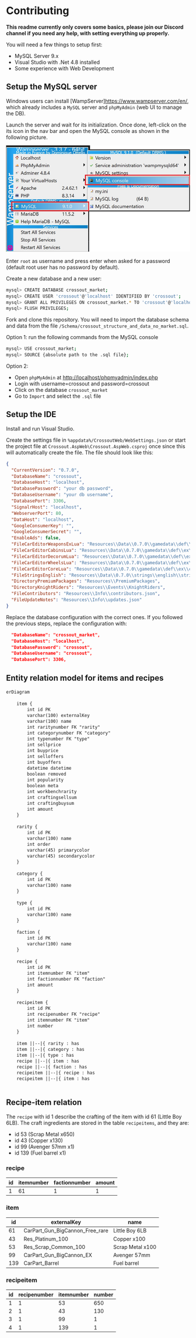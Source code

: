 Contributing
===

**This readme currently only covers some basics, please join our Discord channel if you need any help, with setting everything up properly.**

You will need a few things to setup first:

* MySQL Server 9.x
* Visual Studio with .Net 4.8 installed
* Some experience with Web Development

## Setup the MySQL server

Windows users can install [WampServer]<https://www.wampserver.com/en/>, which already includes a `MySQL` server and `phpMyAdmin` (web UI to manage the DB).

Launch the server and wait for its initialization. Once done, left-click on the its icon in the nav bar and open the MySQL console as shown in the following picture.

![MySQL Console](images/wamp-mysql-console.jpg)

Enter `root` as username and press enter when asked for a password (default root user has no password by default).

Create a new database and a new user:

```bash
mysql> CREATE DATABASE crossout_market;
mysql> CREATE USER 'crossout'@'localhost' IDENTIFIED BY 'crossout';
mysql> GRANT ALL PRIVILEGES ON crossout_market.* TO 'crossout'@'localhost';
mysql> FLUSH PRIVILEGES;
```

Fork and clone this repository. You will need to import the database schema and data from the file `/Schema/crossout_structure_and_data_no_market.sql`.

Option 1: run the following commands from the MySQL console

```bash
mysql> USE crossout_market;
mysql> SOURCE {absolute path to the .sql file};
```

Option 2:

* Open `phpMyAdmin` at <http://localhost/phpmyadmin/index.php>
* Login with username=crossout and password=crossout
* Click on the database `crossout_market`
* Go to `Import` and select the `.sql` file

## Setup the IDE

Install and run Visual Studio.

Create the settings file in `%appdata%/CrossoutWeb/WebSettings.json` or start the project file at `Crossout.AspWeb\Crossout.AspWeb.csproj` once since this will automatically create the file. The file should look like this:

```json
{
  "CurrentVersion": "0.7.0",
  "DatabaseName": "crossout",
  "DatabaseHost": "localhost",
  "DatabasePassword": "your db password",
  "DatabaseUsername": "your db username",
  "DatabasePort": 3306,
  "SignalrHost": "localhost",
  "WebserverPort": 80,
  "DataHost": "localhost",
  "GoogleConsumerKey": "",
  "GoogleConsumerSecret": "",
  "EnableAds": false,
  "FileCarEditorWeaponsExLua": "Resources\\Data\\0.7.0\\gamedata\\def\\ex\\car_editor_weapons_ex.lua",
  "FileCarEditorCabinsLua": "Resources\\Data\\0.7.0\\gamedata\\def\\ex\\car_editor_cabins.lua",
  "FileCarEditorDecorumLua": "Resources\\Data\\0.7.0\\gamedata\\def\\ex\\car_editor_decorum.lua",
  "FileCarEditorWheelsLua": "Resources\\Data\\0.7.0\\gamedata\\def\\ex\\car_editor_wheels.lua",
  "FileCarEditorCoreLua": "Resources\\Data\\0.7.0\\gamedata\\def\\ex\\car_editor_core.lua",
  "FileStringsEnglish": "Resources\\Data\\0.7.0\\strings\\english\\string.txt",
  "DirectoryPremiumPackages": "Resources\\PremiumPackages",
  "DirectoryKnightRiders": "Resources\\Events\\KnightRiders",
  "FileContributors": "Resources\\Info\\contributors.json",
  "FileUpdateNotes": "Resources\\Info\\updates.json"
}
```

Replace the database configuration with the correct ones. If you followed the previous steps, replace the configuration with:

```json
  "DatabaseName": "crossout_market",
  "DatabaseHost": "localhost",
  "DatabasePassword": "crossout",
  "DatabaseUsername": "crossout",
  "DatabasePort": 3306,
```


## Entity relation model for items and recipes

```mermaid
erDiagram

    item {
        int id PK
        varchar(100) externalKey
        varchar(100) name
        int raritynumber FK "rarity"
        int categorynumber FK "category"
        int typenumber FK "type"
        int sellprice
        int buyprice
        int selloffers
        int buyoffers
        datetime datetime
        boolean removed
        int popularity
        boolean meta
        int workbenchrarity
        int craftingsellsum
        int craftingbuysum
        int amount
    }

    rarity {
        int id PK
        varchar(100) name
        int order
        varchar(45) primarycolor
        varchar(45) secondarycolor
    }

    category {
        int id PK
        varchar(100) name
    }

    type {
        int id PK
        varchar(100) name
    }

    faction {
        int id PK
        varchar(100) name
    }

    recipe {
        int id PK
        int itemnumber FK "item"
        int factionnumber FK "faction"
        int amount
    }

    recipeitem {
        int id PK
        int recipenumber FK "recipe"
        int itemnumber FK "item"
        int number
    }

    item ||--|{ rarity : has
    item ||--|{ category : has
    item ||--|{ type : has
    recipe ||--|{ item : has
    recipe ||--|{ faction : has
    recipeitem ||--|{ recipe : has
    recipeitem ||--|{ item : has


```

## Recipe-item relation

The `recipe` with id 1 describe the crafting of the item with id 61 (Little Boy 6LB). The craft ingredients are stored in the table `recipeitems`, and they are:

- id 53 (Scrap Metal x650)
- id 43 (Copper x130)
- id 99 (Avenger 57mm x1)
- id 139 (Fuel barrel x1)

### recipe

|id|itemnumber|factionnumber|amount|
|-|-|-|-|
|1|61|1|1|

### item

|id|externalKey|name|
|-|-|-|
|61|CarPart_Gun_BigCannon_Free_rare|Little Boy 6LB|
|43|Res_Platinum_100|Copper x100|
|53|Res_Scrap_Common_100|Scrap Metal x100|
|99|CarPart_Gun_BigCannon_EX|Avenger 57mm|
|139|CarPart_Barrel|Fuel barrel|

### recipeitem

|id|recipenumber|itemnumber|number|
|-|-|-|-|
|1|1|53|650|
|2|1|43|130|
|3|1|99|1|
|4|1|139|1|